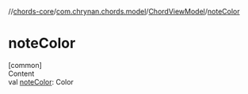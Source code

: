 //[chords-core](../../../index.md)/[com.chrynan.chords.model](../index.md)/[ChordViewModel](index.md)/[noteColor](note-color.md)



# noteColor  
[common]  
Content  
val [noteColor](note-color.md): Color  



